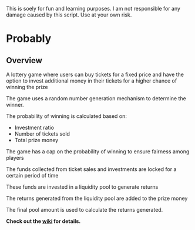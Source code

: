 This is soely for fun and learning purposes. I am not responsible for any damage caused by this script. Use at your own risk.

# Probably

## Overview
A lottery game where users can buy tickets for a fixed price and have the option to invest additional money in their tickets for a higher chance of winning the prize

The game uses a random number generation mechanism to determine the winner.

The probability of winning is calculated based on:
 * Investment ratio
 * Number of tickets sold
 * Total prize money
 
 The game has a cap on the probability of winning to ensure fairness among players
 
 The funds collected from ticket sales and investments are locked for a certain period of time
 
 These funds are invested in a liquidity pool to generate returns
 
 The returns generated from the liquidity pool are added to the prize money
 
 The final pool amount is used to calculate the returns generated.
 
**Check out the **[wiki](https://github.com/megabyte0x/probably/wiki)** for details.**
